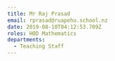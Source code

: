 ```yaml
---
title: Mr Raj Prasad
email: rprasad@ruapehu.school.nz
date: 2019-08-10T04:12:53.709Z
roles: HOD Mathematics
departments:
  - Teaching Staff
---
```



